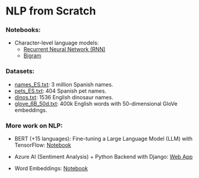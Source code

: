 # NLP from Scratch

### Notebooks:
- Character-level language models:
    - [Recurrent Neural Network (RNN)](rnn.ipynb)
    - [Bigram](bigram.ipynb)

### Datasets:
- [names_ES.txt](datasets/names_ES.txt): 3 million Spanish names.
- [pets_ES.txt](datasets/pets_ES.txt): 404 Spanish pet names.
- [dinos.txt](datasets/dinos.txt): 1536 English dinosaur names.
- [glove_6B_50d.txt](https://www.kaggle.com/datasets/watts2/glove6b50dtxt): 400k English words with 50-dimensional GloVe embeddings.

### More work on NLP:
- BERT (+15 languages): Fine-tuning a Large Language Model (LLM) with TensorFlow: [Notebook](https://www.kaggle.com/code/kepler296b/wabertson)

- Azure AI (Sentiment Analysis) + Python Backend with Django: [Web App](https://kepler42.pythonanywhere.com/)

- Word Embeddings: [Notebook](word_embeddings.ipynb)